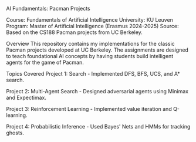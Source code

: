 AI Fundamentals: Pacman Projects

Course: Fundamentals of Artificial Intelligence
University: KU Leuven
Program: Master of Artificial Intelligence (Erasmus 2024-2025)
Source: Based on the CS188 Pacman projects from UC Berkeley.

Overview
This repository contains my implementations for the classic Pacman projects developed at UC Berkeley. The assignments are designed to teach foundational AI concepts by having students build intelligent agents for the game of Pacman.

Topics Covered
Project 1: Search - Implemented DFS, BFS, UCS, and A* search.

Project 2: Multi-Agent Search - Designed adversarial agents using Minimax and Expectimax.

Project 3: Reinforcement Learning - Implemented value iteration and Q-learning.

Project 4: Probabilistic Inference - Used Bayes' Nets and HMMs for tracking ghosts.
